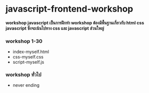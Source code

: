# javascript-frontend-workshop
#### workshop javascript เป็นการฝึกทำ workshop ต้องมีพื้นฐานเกี่ยวกับ html css javascript ซึ่งจะเน้นไปทาง css และ javascript ส่วนใหญ่

### workshop 1-30
- index-myself.html
- css-myself.css
- script-myself.js

### workshop ทั่วไป
- never ending
